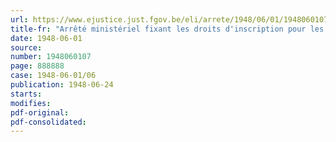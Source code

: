 ```yaml
---
url: https://www.ejustice.just.fgov.be/eli/arrete/1948/06/01/1948060107/justel
title-fr: "Arrêté ministériel fixant les droits d'inscription pour les examens d'infirmier(e)s et de garde-malades"
date: 1948-06-01
source:
number: 1948060107
page: 888888
case: 1948-06-01/06
publication: 1948-06-24
starts:
modifies:
pdf-original:
pdf-consolidated:
---
```


